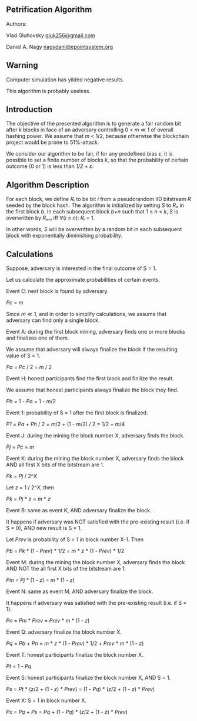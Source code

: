 ## Petrification Algorithm

Authors: 

Vlad Gluhovsky <gluk256@gmail.com>

Daniel A. Nagy <nagydani@epointsystem.org>

## Warning

Computer simulation has yilded negative results. 

This algorithm is probably useless.

## Introduction
The objective of the presented algorithm is to generate a fair random bit after *k* blocks in face of an adversary controlling 
0 < *m* ≪ 1 of overall hashing power. We assume that *m* < 1/2, because otherwise the blockchain project would be prone to 51%-attack.

We consider our algorithm to be fair, if for any predefined bias *ε*, it is possible to set a finite number of blocks *k*, so that the probability of certain outcome (0 or 1) is less than *1/2 + ε*.

## Algorithm Description
For each block, we define *Rᵢ* to be bit *i* from a pseudorandom IID bitstream *R* seeded by the block hash. 
The algorithm is initialized by setting *S* to *R₀* in the first block *b*. 
In each subsequent block *b+n* such that 1 ≤ *n* < *k*, *S* is overwritten by *Rₙ₊₁* iff ∀(*i* ≤ *n*): *Rᵢ* = 1. 

In other words, *S* will be overwritten by a random bit in each subsequent block with exponentially diminishing probability.

## Calculations
Suppose, adversary is interested in the final outcome of S = 1.

Let us calculate the approximate probabilities of certain events.

Event C: next block is found by adversary.

*Pc* = *m*

Since *m* ≪ 1, and in order to simplify calculations, we assume that adversary can find only a single block. 

Event A: during the first block mining, adversary finds one or more blocks and finalizes one of them.

We assume that adversary will always finalize the block if the resulting value of S = 1. 

*Pa* = *Pc* / 2 = *m* / 2

Event H: honest participants find the first block and finilize the result.

We assume that honest participants always finalize the block they find.

*Ph* = 1 - *Pa* = 1 - *m*/2

Event 1: probability of S = 1 after the first block is finalized.

*P1* = *Pa* + *Ph* / 2 = *m*/2 + (1 - *m*/2) / 2 = 1/2 + *m*/4

Event J: during the mining the block number X, adversary finds the block.

*Pj* = *Pc* = *m*

Event K: during the mining the block number X, adversary finds the block AND all first X bits of the bitstream are 1.

*Pk* = *Pj* / 2^*X*

Let *z* = 1 / 2^*X*, then

*Pk* = *Pj* * *z* = *m* * *z*

Event B: same as event K, AND adversary finalize the block.

It happens if adversary was NOT satisfied with the pre-existing result (i.e. if S = 0), AND new result is S = 1.

Let *Prev* is probability of S = 1 in block number X-1. Then

*Pb* = *Pk* * (1 - *Prev*) * 1/2 = *m* * *z* * (1 - *Prev*) * 1/2

Event M: during the mining the block number X, adversary finds the block AND NOT the all first X bits of the bitstream are 1.

*Pm* = *Pj* * (1 - *z*) = *m* * (1 - *z*)

Event N: same as event M, AND adversary finalize the block.

It happens if adversary was satisfied with the pre-existing result (i.e. if S = 1).

*Pn* = *Pm* * *Prev* = *Prev* * *m* * (1 - *z*)

Event Q: adversary finalize the block number X.

*Pq* = *Pb* + *Pn* = *m* * *z* * (1 - *Prev*) * 1/2 + *Prev* * *m* * (1 - *z*)

Event T: honest participants finalize the block number X.

*Pt* = 1 - *Pq*

Event S: honest participants finalize the block number X, AND S = 1.

*Ps* = *Pt* * (*z*/2 + (1 - *z*) * *Prev*) = (1 - *Pq*) * (*z*/2 + (1 - *z*) * *Prev*)

Event X: S = 1 in block number X.

*Px* = *Pq* + *Ps* = *Pq* + (1 - *Pq*) * (*z*/2 + (1 - *z*) * *Prev*)

